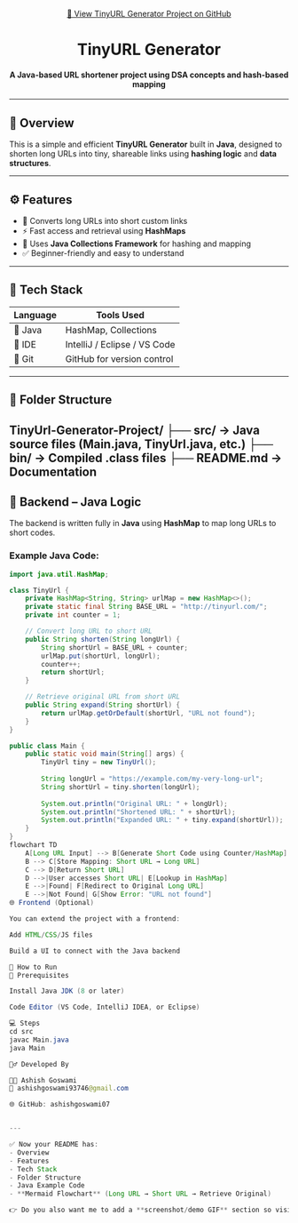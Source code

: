 <p align="center">
  <a href="https://github.com/ashishgoswami07/TinyUrl-Generator-Project">
    🔗 View TinyURL Generator Project on GitHub
  </a>
</p>

<h1 align="center"> TinyURL Generator</h1>
<h4 align="center">A Java-based URL shortener project using DSA concepts and hash-based mapping</h4>

---

## 🧠 Overview
This is a simple and efficient **TinyURL Generator** built in **Java**, designed to shorten long URLs into tiny, shareable links using **hashing logic** and **data structures**.

---

## ⚙️ Features
- 🔗 Converts long URLs into short custom links  
- ⚡ Fast access and retrieval using **HashMaps**  
- 🧠 Uses **Java Collections Framework** for hashing and mapping  
- ✅ Beginner-friendly and easy to understand  

---

## 🧪 Tech Stack

| Language | Tools Used            |
|----------|-----------------------|
| 🧾 Java  | HashMap, Collections  |
| 🧰 IDE   | IntelliJ / Eclipse / VS Code |
| 🔧 Git   | GitHub for version control |

---

## 📂 Folder Structure
TinyUrl-Generator-Project/
├── src/ → Java source files (Main.java, TinyUrl.java, etc.)
├── bin/ → Compiled .class files
├── README.md → Documentation
---

## 🧰 Backend – Java Logic
The backend is written fully in **Java** using **HashMap** to map long URLs to short codes.  

### Example Java Code:
```java
import java.util.HashMap;

class TinyUrl {
    private HashMap<String, String> urlMap = new HashMap<>();
    private static final String BASE_URL = "http://tinyurl.com/";
    private int counter = 1;

    // Convert long URL to short URL
    public String shorten(String longUrl) {
        String shortUrl = BASE_URL + counter;
        urlMap.put(shortUrl, longUrl);
        counter++;
        return shortUrl;
    }

    // Retrieve original URL from short URL
    public String expand(String shortUrl) {
        return urlMap.getOrDefault(shortUrl, "URL not found");
    }
}

public class Main {
    public static void main(String[] args) {
        TinyUrl tiny = new TinyUrl();
        
        String longUrl = "https://example.com/my-very-long-url";
        String shortUrl = tiny.shorten(longUrl);
        
        System.out.println("Original URL: " + longUrl);
        System.out.println("Shortened URL: " + shortUrl);
        System.out.println("Expanded URL: " + tiny.expand(shortUrl));
    }
}
flowchart TD
    A[Long URL Input] --> B[Generate Short Code using Counter/HashMap]
    B --> C[Store Mapping: Short URL → Long URL]
    C --> D[Return Short URL]
    D -->|User accesses Short URL| E[Lookup in HashMap]
    E -->|Found| F[Redirect to Original Long URL]
    E -->|Not Found| G[Show Error: "URL not found"]
🌐 Frontend (Optional)

You can extend the project with a frontend:

Add HTML/CSS/JS files

Build a UI to connect with the Java backend

🚀 How to Run
🔧 Prerequisites

Install Java JDK (8 or later)

Code Editor (VS Code, IntelliJ IDEA, or Eclipse)

💻 Steps
cd src
javac Main.java
java Main

🙋‍♂️ Developed By

👨‍💻 Ashish Goswami
📧 ashishgoswami93746@gmail.com

🌐 GitHub: ashishgoswami07


---

✅ Now your README has:  
- Overview  
- Features  
- Tech Stack  
- Folder Structure  
- Java Example Code  
- **Mermaid Flowchart** (Long URL → Short URL → Retrieve Original)  

👉 Do you also want me to add a **screenshot/demo GIF** section so visitors can visually see your project running?
